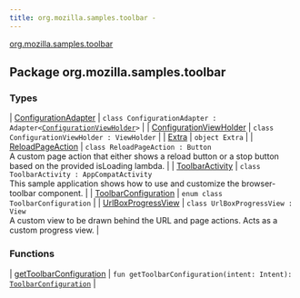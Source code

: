 ```yaml
---
title: org.mozilla.samples.toolbar - 
---
```


[org.mozilla.samples.toolbar](./index.html)

## Package org.mozilla.samples.toolbar

### Types

| [ConfigurationAdapter](-configuration-adapter/index.html) | `class ConfigurationAdapter : Adapter<`[`ConfigurationViewHolder`](-configuration-view-holder/index.html)`>` |
| [ConfigurationViewHolder](-configuration-view-holder/index.html) | `class ConfigurationViewHolder : ViewHolder` |
| [Extra](-extra.html) | `object Extra` |
| [ReloadPageAction](-reload-page-action/index.html) | `class ReloadPageAction : Button`<br>A custom page action that either shows a reload button or a stop button based on the provided isLoading lambda. |
| [ToolbarActivity](-toolbar-activity/index.html) | `class ToolbarActivity : AppCompatActivity`<br>This sample application shows how to use and customize the browser-toolbar component. |
| [ToolbarConfiguration](-toolbar-configuration/index.html) | `enum class ToolbarConfiguration` |
| [UrlBoxProgressView](-url-box-progress-view/index.html) | `class UrlBoxProgressView : View`<br>A custom view to be drawn behind the URL and page actions. Acts as a custom progress view. |

### Functions

| [getToolbarConfiguration](get-toolbar-configuration.html) | `fun getToolbarConfiguration(intent: Intent): `[`ToolbarConfiguration`](-toolbar-configuration/index.html) |

